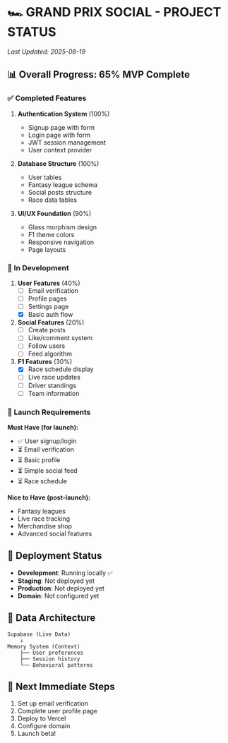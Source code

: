 # 🏎️ GRAND PRIX SOCIAL - PROJECT STATUS
*Last Updated: 2025-08-19*

## 📊 Overall Progress: 65% MVP Complete

### ✅ Completed Features
1. **Authentication System** (100%)
   - Signup page with form
   - Login page with form
   - JWT session management
   - User context provider

2. **Database Structure** (100%)
   - User tables
   - Fantasy league schema
   - Social posts structure
   - Race data tables

3. **UI/UX Foundation** (90%)
   - Glass morphism design
   - F1 theme colors
   - Responsive navigation
   - Page layouts

### 🚧 In Development
1. **User Features** (40%)
   - [ ] Email verification
   - [ ] Profile pages
   - [ ] Settings page
   - [x] Basic auth flow

2. **Social Features** (20%)
   - [ ] Create posts
   - [ ] Like/comment system
   - [ ] Follow users
   - [ ] Feed algorithm

3. **F1 Features** (30%)
   - [x] Race schedule display
   - [ ] Live race updates
   - [ ] Driver standings
   - [ ] Team information

### 📅 Launch Requirements
**Must Have (for launch):**
- ✅ User signup/login
- ⏳ Email verification
- ⏳ Basic profile
- ⏳ Simple social feed
- ⏳ Race schedule

**Nice to Have (post-launch):**
- Fantasy leagues
- Live race tracking
- Merchandise shop
- Advanced social features

## 🚀 Deployment Status
- **Development**: Running locally ✅
- **Staging**: Not deployed yet
- **Production**: Not deployed yet
- **Domain**: Not configured yet

## 💾 Data Architecture
```
Supabase (Live Data)
    ↓
Memory System (Context)
    ├── User preferences
    ├── Session history
    └── Behavioral patterns
```

## 🎯 Next Immediate Steps
1. Set up email verification
2. Complete user profile page
3. Deploy to Vercel
4. Configure domain
5. Launch beta!